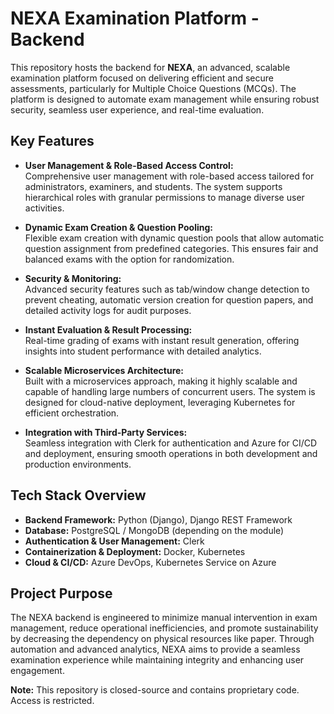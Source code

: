 # NEXA Examination Platform - Backend

This repository hosts the backend for **NEXA**, an advanced, scalable examination platform focused on delivering efficient and secure assessments, particularly for Multiple Choice Questions (MCQs). The platform is designed to automate exam management while ensuring robust security, seamless user experience, and real-time evaluation.

## Key Features

- **User Management & Role-Based Access Control:**  
  Comprehensive user management with role-based access tailored for administrators, examiners, and students. The system supports hierarchical roles with granular permissions to manage diverse user activities.

- **Dynamic Exam Creation & Question Pooling:**  
  Flexible exam creation with dynamic question pools that allow automatic question assignment from predefined categories. This ensures fair and balanced exams with the option for randomization.

- **Security & Monitoring:**  
  Advanced security features such as tab/window change detection to prevent cheating, automatic version creation for question papers, and detailed activity logs for audit purposes.

- **Instant Evaluation & Result Processing:**  
  Real-time grading of exams with instant result generation, offering insights into student performance with detailed analytics.

- **Scalable Microservices Architecture:**  
  Built with a microservices approach, making it highly scalable and capable of handling large numbers of concurrent users. The system is designed for cloud-native deployment, leveraging Kubernetes for efficient orchestration.

- **Integration with Third-Party Services:**  
  Seamless integration with Clerk for authentication and Azure for CI/CD and deployment, ensuring smooth operations in both development and production environments.

## Tech Stack Overview

- **Backend Framework:** Python (Django), Django REST Framework
- **Database:** PostgreSQL / MongoDB (depending on the module)
- **Authentication & User Management:** Clerk
- **Containerization & Deployment:** Docker, Kubernetes
- **Cloud & CI/CD:** Azure DevOps, Kubernetes Service on Azure

## Project Purpose

The NEXA backend is engineered to minimize manual intervention in exam management, reduce operational inefficiencies, and promote sustainability by decreasing the dependency on physical resources like paper. Through automation and advanced analytics, NEXA aims to provide a seamless examination experience while maintaining integrity and enhancing user engagement.

**Note:** This repository is closed-source and contains proprietary code. Access is restricted.
